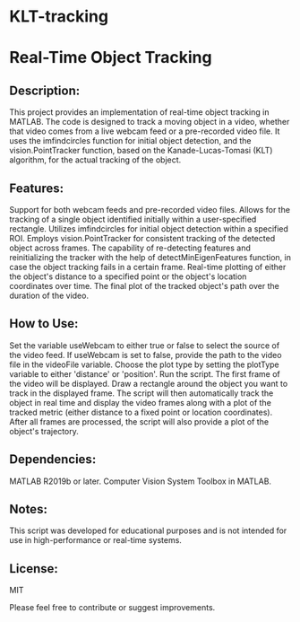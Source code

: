 # KLT-tracking

# Real-Time Object Tracking
##  Description:
This project provides an implementation of real-time object tracking in MATLAB. The code is designed to track a moving object in a video, whether that video comes from a live webcam feed or a pre-recorded video file. It uses the imfindcircles function for initial object detection, and the vision.PointTracker function, based on the Kanade-Lucas-Tomasi (KLT) algorithm, for the actual tracking of the object.

##  Features:
Support for both webcam feeds and pre-recorded video files.
Allows for the tracking of a single object identified initially within a user-specified rectangle.
Utilizes imfindcircles for initial object detection within a specified ROI.
Employs vision.PointTracker for consistent tracking of the detected object across frames.
The capability of re-detecting features and reinitializing the tracker with the help of detectMinEigenFeatures function, in case the object tracking fails in a certain frame.
Real-time plotting of either the object's distance to a specified point or the object's location coordinates over time.
The final plot of the tracked object's path over the duration of the video.

##  How to Use:
Set the variable useWebcam to either true or false to select the source of the video feed.
If useWebcam is set to false, provide the path to the video file in the videoFile variable.
Choose the plot type by setting the plotType variable to either 'distance' or 'position'.
Run the script. The first frame of the video will be displayed.
Draw a rectangle around the object you want to track in the displayed frame.
The script will then automatically track the object in real time and display the video frames along with a plot of the tracked metric (either distance to a fixed point or location coordinates).
After all frames are processed, the script will also provide a plot of the object's trajectory.

##  Dependencies:
MATLAB R2019b or later.
Computer Vision System Toolbox in MATLAB.

##  Notes:
This script was developed for educational purposes and is not intended for use in high-performance or real-time systems.

##  License:
MIT

Please feel free to contribute or suggest improvements.
